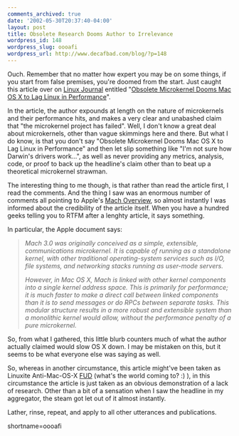 ```yaml
---
comments_archived: true
date: '2002-05-30T20:37:40-04:00'
layout: post
title: Obsolete Research Dooms Author to Irrelevance
wordpress_id: 148
wordpress_slug: oooafi
wordpress_url: http://www.decafbad.com/blog/?p=148
---
```

<p>Ouch.  Remember that no matter how expert you may be on some things, if you start from false premises, you're doomed from the start.  Just caught this article over on <a href="http://www.linuxjournal.com">Linux Journal</a> entitled "<a href="http://www.linuxjournal.com/article.php?sid=6105">Obsolete Microkernel Dooms Mac OS X to Lag Linux in Performance</a>".  </p>
<p>In the article, the author expounds at length on the nature of microkernels and their performance hits, and makes a very clear and unabashed claim that "the microkernel project has failed".  Well, I don't know a great deal about microkernels, other than vague skimmings here and there.  But what I do know, is that you don't say "Obsolete Microkernel Dooms Mac OS X to Lag Linux in Performance" and then let slip something like "I'm not sure how Darwin's drivers work...", as well as never providing any metrics, analysis, code, or proof to back up the headline's claim other than to beat up a theoretical microkernel strawman.</p>
<p>The interesting thing to me though, is that rather than read the article first, I read the comments.  And the thing I saw was an enormous number of comments all pointing to Apple's <a href="http://developer.apple.com/techpubs/macosx/Darwin/General/KernelProgramming/Mach/Mach_Overview.html">Mach Overview</a>, so almost instantly I was informed about the credibility of the article itself.  When you have a hundred geeks telling you to RTFM after a lenghty article, it says something.</p>
<p>In particular, the Apple document says:<blockquote><i>Mach 3.0 was originally conceived as a simple, extensible, communications microkernel. It is capable of running as a standalone kernel, with other traditional operating-system services such as I/O, file systems, and networking stacks running as user-mode servers.</p>
<p>However, in Mac OS X, Mach is linked with other kernel components into a single kernel address space. This is primarily for performance; it is much faster to make a direct call between linked components than it is to send messages or do RPCs between separate tasks. This modular structure results in a more robust and extensible system than a monolithic kernel would allow, without the performance penalty of a pure microkernel.</i></blockquote>So, from what I gathered, this little blurb counters much of what the author actually claimed would slow OS X down.  I may be mistaken on this, but it seems to be what everyone else was saying as well.</p>
<p>So, whereas in another circumstance, this article might've been taken as Linuxite Anti-Mac-OS-X <a href="http://info.astrian.net/jargon/terms/f/FUD.html">FUD</a> (what's the world coming to? :) ), in this circumstance the article is just taken as an obvious demonstration of a lack of research.  Other than a bit of a sensation when I saw the headline in my aggregator, the steam got let out of it almost instantly.</p>
<p>Lather, rinse, repeat, and apply to all other utterances and publications.</p>
<!--more-->
shortname=oooafi
